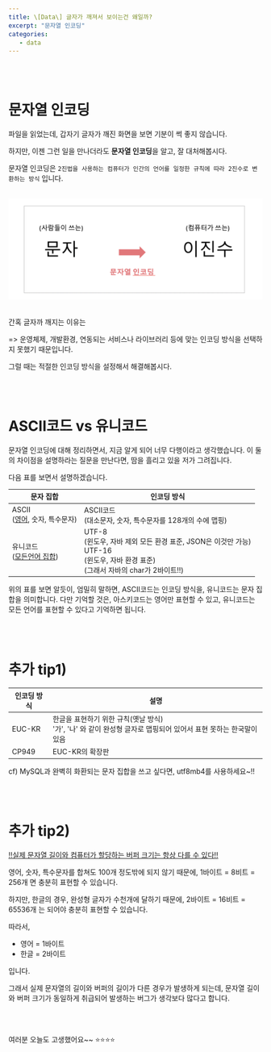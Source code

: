 ```yaml
---
title: \[Data\] 글자가 깨져서 보이는건 왜일까?
excerpt: "문자열 인코딩"
categories:
   - data
---
```


<br><br>

# 문자열 인코딩

파일을 읽었는데, 갑자기 글자가 깨진 화면을 보면 기분이 썩 좋지 않습니다. 

하지만, 이젠 그런 일을 만나더라도 **문자열 인코딩**을 알고, 잘 대처해봅시다. 

문자열 인코딩은 `2진법을 사용하는 컴퓨터가 인간의 언어를 일정한 규칙에 따라 2진수로 변환하는 방식` 입니다.

<br />

<div align=center>
  <img src="/assets/images/0419-1.png">
</div>
<br />


간혹 글자까 깨지는 이유는 

=> 운영체제, 개발환경, 연동되는 서비스나 라이브러리 등에 맞는 인코딩 방식을 선택하지 못했기 때문입니다.

그럴 때는 적절한 인코딩 방식을 설정해서 해결해봅시다.



<br><br>

# ASCII코드 vs 유니코드

문자열 인코딩에 대해 정리하면서, 지금 알게 되어 너무 다행이라고 생각했습니다. 이 둘의 차이점을 설명하라는 질문을 만난다면, 땀을 흘리고 있을 저가 그려집니다.

다음 표를 보면서 설명하겠습니다.

| 문자 집합                                | 인코딩 방식                                                  |
| ---------------------------------------- | ------------------------------------------------------------ |
| ASCII<br />(<u>영어</u>, 숫자, 특수문자) | ASCII코드<br />(대소문자, 숫자, 특수문자를 128개의 수에 맵핑) |
| 유니코드<br />(<u>모든언어 집합</u>)     | UTF-8<br />(윈도우, 자바 제외 모든 환경 표준, JSON은 이것만 가능)<br />UTF-16<br />(윈도우, 자바 환경 표준)<br />(그래서 자바의 char가 2바이트!!) |

위의 표를 보면 알듯이, 엄밀히 말하면, ASCII코드는 인코딩 방식을, 유니코드는 문자 집합을 의미합니다. 다만 기억할 것은, 아스키코드는 영어만 표현할 수 있고, 유니코드는 모든 언어를 표현할 수 있다고 기억하면 됩니다.





<br><br>

# 추가 tip1)

| 인코딩 방식 | 설명                                                         |
| ----------- | ------------------------------------------------------------ |
| EUC-KR      | 한글을 표현하기 위한 규칙(옛날 방식)<br />'가', '나' 와 같이 완성형 글자로 맵핑되어 있어서 표현 못하는 한국말이 있음 |
| CP949       | EUC-KR의 확장판                                              |

cf) MySQL과 완벽히 화환되는 문자 집합을 쓰고 싶다면, utf8mb4를 사용하세요~!!





<br><br>

# 추가 tip2)

<u>‼️실제 문자열 길이와 컴퓨터가 할당하는 버퍼 크기는 항상 다를 수 있다‼️</u>



영어, 숫자, 특수문자를 합쳐도 100개 정도밖에 되지 않기 때문에, 1바이트 = 8비트 = 256개 면 충분히 표현할 수 있습니다. 

하지만, 한글의 경우, 완성형 글자가 수천개에 달하기 때문에, 2바이트 = 16비트 = 65536개 는 되어야 충분히 표현할 수 있습니다. 

따라서, 

- 영어 = 1바이트
- 한글 = 2바이트 

입니다.

그래서 실제 문자열의 길이와 버퍼의 길이가 다른 경우가 발생하게 되는데, 문자열 길이와 버퍼 크기가 동일하게 취급되어 발생하는 버그가 생각보다 많다고 합니다.



<br /><br />

여러분 오늘도 고생했어요~~ ⭐️⭐️⭐️⭐️ 